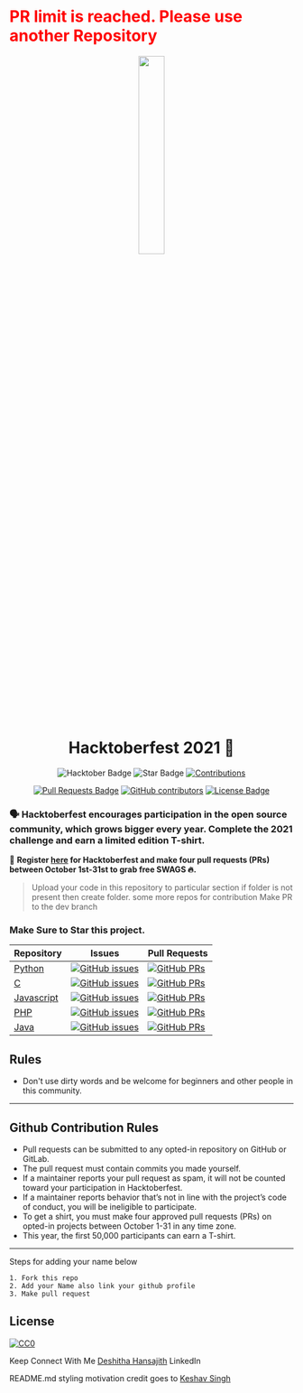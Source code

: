 <h1 style="color:red"> PR limit is reached. Please use another Repository  </h1>


<p align="center">
    <a href="https://hacktoberfest.digitalocean.com/">
        <img src="https://raw.githubusercontent.com/Hansajith98/hacktoberfest2021/main/Assets/logo-hacktoberfest-full.f42e3b1.svg" width="30%">
    </a>
</p>

<h1 align="center"> Hacktoberfest 2021 🎉</h1>

<div align="center">
  
<img src="https://img.shields.io/badge/hacktoberfest-2021-blueviolet" alt="Hacktober Badge"/>
 <img src="https://img.shields.io/static/v1?label=%F0%9F%8C%9F&message=If%20Useful&style=style=flat&color=BC4E99" alt="Star Badge"/>
 <a href="https://github.com/Hansajith98" ><img src="https://img.shields.io/badge/Contributions-welcome-violet.svg?style=flat&logo=git" alt="Contributions" /></a>

<a href="https://github.com/Hansajith98/hacktoberfest2021/pulls"><img src="https://img.shields.io/github/issues-pr/hacktoberfest2021/hacktoberfest2021" alt="Pull Requests Badge"/></a>
<a href="https://github.com/Hansajith98/hacktoberfest2021/graphs/contributors"><img alt="GitHub contributors" src="https://img.shields.io/github/contributors/Hansajith98/hacktoberfest2021?color=2b9348"></a>
<a href="https://github.com/Hansajith98/hacktoberfest2021/blob/master/LICENSE"><img src="https://img.shields.io/github/license/Hansajith98/hacktoberfest2021?color=2b9348" alt="License Badge"/></a>

</div>

### 🗣 Hacktoberfest encourages participation in the open source community, which grows bigger every year. Complete the 2021 challenge and earn a limited edition T-shirt.

📢 **Register [here](https://hacktoberfest.digitalocean.com) for Hacktoberfest and make four pull requests (PRs) between October 1st-31st to grab free SWAGS 🔥.**


> Upload your code in this repository to particular section if folder is not present then create folder.
> some more repos for contribution
> Make PR to the dev branch

### Make Sure to Star this project.

| Repository                                                  | Issues                                                                                                                                                           | Pull Requests                                                                                                                                                     | 
| ----------------------------------------------------------- | ---------------------------------------------------------------------------------------------------------------------------------------------------------------- | ----------------------------------------------------------------------------------------------------------------------------------------------------------------- | 
| [Python](https://github.com/Hansajith98/Python)         | [![GitHub issues](https://img.shields.io/github/issues/Hansajith98/hacktoberfest2021/Python?color=pink&logo=github)](https://github.com/keshavsingh4522/Hansajith98/issues)         | [![GitHub PRs](https://img.shields.io/github/issues-pr/Hansajith98/hacktoberfest2021/Python?style=social&logo=github)](https://github.com/keshavsingh4522/Hansajith98/pulls)         | 
| [C](https://github.com/Hansajith98/c/)                  | [![GitHub issues](https://img.shields.io/github/issues/Hansajith98/hacktoberfest2021/c?color=pink&logo=github)](https://github.com/Hansajith98/c/issues)                   | [![GitHub PRs](https://img.shields.io/github/issues-pr/Hansajith98/hacktoberfest2021/c?style=social&logo=github)](https://github.com/Hansajith98/c/pulls)                   | 
| [Javascript](https://github.com/Hansajith98/javascript) | [![GitHub issues](https://img.shields.io/github/issues/Hansajith98/hacktoberfest2021/javascript?color=pink&logo=github)](https://github.com/Hansajith98/javascript/issues) | [![GitHub PRs](https://img.shields.io/github/issues-pr/Hansajith98/hacktoberfest2021/javascript?style=social&logo=github)](https://github.com/Hansajith98/javascript/pulls) | 
| [PHP](https://github.com/Hansajith98/PHP)         | [![GitHub issues](https://img.shields.io/github/issues/Hansajith98/hacktoberfest2021/PHP?color=pink&logo=github)](https://github.com/Hansajith98/PHP/issues)         | [![GitHub PRs](https://img.shields.io/github/issues-pr/Hansajith98/hacktoberfest2021/PHP?style=social&logo=github)](https://github.com/Hansajith98/PHP/pulls)         | 
| [Java](https://github.com/Hansajith98/Java/)  | [![GitHub issues](https://img.shields.io/github/issues/Hansajith98/hacktoberfest2021/Java?color=pink&logo=github)](https://github.com/Hansajith98/Java/issues)   | [![GitHub PRs](https://img.shields.io/github/issues-pr/Hansajith98/hacktoberfest2021/Java?style=social&logo=github)](https://github.com/Hansajith98/Java/pulls)   | 

## Rules

- Don't use dirty words and be welcome for beginners and other people in this community.

---

## Github Contribution Rules
- Pull requests can be submitted to any opted-in repository on GitHub or GitLab.
- The pull request must contain commits you made yourself.
- If a maintainer reports your pull request as spam, it will not be counted toward your participation in Hacktoberfest.
- If a maintainer reports behavior that’s not in line with the project’s code of conduct, you will be ineligible to participate.
- To get a shirt, you must make four approved pull requests (PRs) on opted-in projects between October 1-31 in any time zone.
- This year, the first 50,000 participants can earn a T-shirt.
---

Steps for adding your name below

    1. Fork this repo
    2. Add your Name also link your github profile
    3. Make pull request


## License

[![CC0](https://licensebuttons.net/p/zero/1.0/88x31.png)](https://creativecommons.org/publicdomain/zero/1.0/)

Keep Connect With Me [Deshitha Hansajith](https://www.linkedin.com/in/deshitha-hansajith/) LinkedIn

README.md styling motivation credit goes to [Keshav Singh ](https://github.com/keshavsingh4522/hacktoberfest2021)
